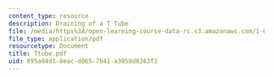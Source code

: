 ```yaml
---
content_type: resource
description: Draining of a T Tube
file: /media/https%3A/open-learning-course-data-rc.s3.amazonaws.com/1-63-advanced-fluid-dynamics-of-the-environment-fall-2002/895a04d18eacd0657b41a3058d8263f2_Ttube.pdf
file_type: application/pdf
resourcetype: Document
title: Ttube.pdf
uid: 895a04d1-8eac-d065-7b41-a3058d8263f2
---
```

